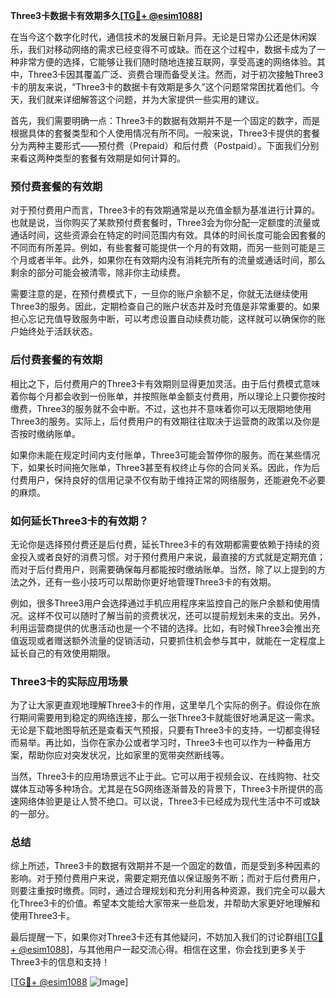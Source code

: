 **Three3卡数据卡有效期多久[[TG💪+ @esim1088](https://t.me/s/esim1088)]**

在当今这个数字化时代，通信技术的发展日新月异。无论是日常办公还是休闲娱乐，我们对移动网络的需求已经变得不可或缺。而在这个过程中，数据卡成为了一种非常方便的选择，它能够让我们随时随地连接互联网，享受高速的网络体验。其中，Three3卡因其覆盖广泛、资费合理而备受关注。然而，对于初次接触Three3卡的朋友来说，“Three3卡的数据卡有效期是多久”这个问题常常困扰着他们。今天，我们就来详细解答这个问题，并为大家提供一些实用的建议。

首先，我们需要明确一点：Three3卡的数据有效期并不是一个固定的数字，而是根据具体的套餐类型和个人使用情况有所不同。一般来说，Three3卡提供的套餐分为两种主要形式——预付费（Prepaid）和后付费（Postpaid）。下面我们分别来看这两种类型的套餐有效期是如何计算的。

### 预付费套餐的有效期

对于预付费用户而言，Three3卡的有效期通常是以充值金额为基准进行计算的。也就是说，当你购买了某款预付费套餐时，Three3会为你分配一定额度的流量或通话时间，这些资源会在特定的时间范围内有效。具体的时间长度可能会因套餐的不同而有所差异。例如，有些套餐可能提供一个月的有效期，而另一些则可能是三个月或者半年。此外，如果你在有效期内没有消耗完所有的流量或通话时间，那么剩余的部分可能会被清零，除非你主动续费。

需要注意的是，在预付费模式下，一旦你的账户余额不足，你就无法继续使用Three3的服务。因此，定期检查自己的账户状态并及时充值是非常重要的。如果担心忘记充值导致服务中断，可以考虑设置自动续费功能，这样就可以确保你的账户始终处于活跃状态。

### 后付费套餐的有效期

相比之下，后付费用户的Three3卡有效期则显得更加灵活。由于后付费模式意味着你每个月都会收到一份账单，并按照账单金额支付费用，所以理论上只要你按时缴费，Three3的服务就不会中断。不过，这也并不意味着你可以无限期地使用Three3的服务。实际上，后付费用户的有效期往往取决于运营商的政策以及你是否按时缴纳账单。

如果你未能在规定时间内支付账单，Three3可能会暂停你的服务。而在某些情况下，如果长时间拖欠账单，Three3甚至有权终止与你的合同关系。因此，作为后付费用户，保持良好的信用记录不仅有助于维持正常的网络服务，还能避免不必要的麻烦。

### 如何延长Three3卡的有效期？

无论你是选择预付费还是后付费，延长Three3卡的有效期都需要依赖于持续的资金投入或者良好的消费习惯。对于预付费用户来说，最直接的方式就是定期充值；而对于后付费用户，则需要确保每月都能按时缴纳账单。当然，除了以上提到的方法之外，还有一些小技巧可以帮助你更好地管理Three3卡的有效期。

例如，很多Three3用户会选择通过手机应用程序来监控自己的账户余额和使用情况。这样不仅可以随时了解当前的资费状况，还可以提前规划未来的支出。另外，利用运营商提供的优惠活动也是一个不错的选择。比如，有时候Three3会推出充值返现或者赠送额外流量的促销活动，只要抓住机会参与其中，就能在一定程度上延长自己的有效使用期限。

### Three3卡的实际应用场景

为了让大家更直观地理解Three3卡的作用，这里举几个实际的例子。假设你在旅行期间需要用到稳定的网络连接，那么一张Three3卡就能很好地满足这一需求。无论是下载地图导航还是查看天气预报，只要有Three3卡的支持，一切都变得轻而易举。再比如，当你在家办公或者学习时，Three3卡也可以作为一种备用方案，帮助你应对突发状况，比如家里的宽带突然断线等。

当然，Three3卡的应用场景远不止于此。它可以用于视频会议、在线购物、社交媒体互动等多种场合。尤其是在5G网络逐渐普及的背景下，Three3卡所提供的高速网络体验更是让人赞不绝口。可以说，Three3卡已经成为现代生活中不可或缺的一部分。

### 总结

综上所述，Three3卡的数据有效期并不是一个固定的数值，而是受到多种因素的影响。对于预付费用户来说，需要定期充值以保证服务不断；而对于后付费用户，则要注重按时缴费。同时，通过合理规划和充分利用各种资源，我们完全可以最大化Three3卡的价值。希望本文能给大家带来一些启发，并帮助大家更好地理解和使用Three3卡。

最后提醒一下，如果你对Three3卡还有其他疑问，不妨加入我们的讨论群组[[TG💪+ @esim1088](https://t.me/s/esim1088)]，与其他用户一起交流心得。相信在这里，你会找到更多关于Three3卡的信息和支持！

[[TG💪+ @esim1088](https://t.me/s/esim1088) ![Image](https://i.postimg.cc/4NQfJmqS/Snipaste-2025-05-13-00-14-12.png)]